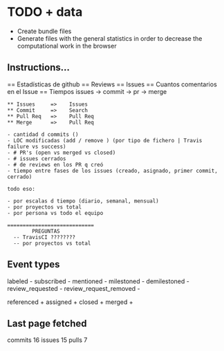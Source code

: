# TODO + data
  * Create bundle files
  * Generate files with the general statistics in order to decrease the computational work in the browser

## Instructions...
  == Estadísticas de github
    == Reviews
    == Issues
    == Cuantos comentarios en el Issue
    == Tiempos
      issues -> commit -> pr -> merge

    ** Issues     =>    Issues
    ** Commit     =>    Search
    ** Pull Req   =>    Pull Req
    ** Merge      =>    Pull Req

    - cantidad d commits ()
    - LOC modificadas (add / remove ) (por tipo de fichero | Travis failure vs success)
    - # PR's (open vs merged vs closed)
    - # issues cerrados
    - # de reviews en los PR q creó
    - tiempo entre fases de los issues (creado, asignado, primer commit, cerrado)

    todo eso:

    - por escalas d tiempo (diario, semanal, mensual)
    - por proyectos vs total
    - por persona vs todo el equipo

    ============================
            PREGUNTAS
      -- TravisCI ????????
      -- por proyectos vs total

## Event types
  labeled                             -
  subscribed                          -
  mentioned                           -
  milestoned                          -
  demilestoned                        -
  review_requested                    -
  review_request_removed              -

  referenced                          +
  assigned                            +
  closed                              +
  merged                              +

## Last page fetched

  commits 16
  issues 15
  pulls 7